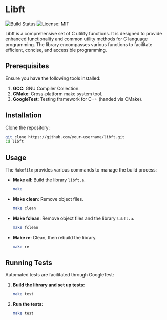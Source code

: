 # Libft

![Build Status](https://img.shields.io/badge/build-passing-brightgreen.svg)
![License: MIT](https://img.shields.io/badge/License-MIT-blue.svg)

Libft is a comprehensive set of C utility functions. It is designed to provide enhanced functionality and common utility methods for C language programming. The library encompasses various functions to facilitate efficient, concise, and accessible programming.

## Prerequisites

Ensure you have the following tools installed:

1. **GCC**: GNU Compiler Collection.
2. **CMake**: Cross-platform make system tool.
3. **GoogleTest**: Testing framework for C++ (handed via CMake).

## Installation

Clone the repository:
```sh
git clone https://github.com/your-username/libft.git
cd libft
```

## Usage

The `Makefile` provides various commands to manage the build process:

- **Make all**: Build the library `libft.a`.
  ```sh
  make
  ```

- **Make clean**: Remove object files.
  ```sh
  make clean
  ```

- **Make fclean**: Remove object files and the library `libft.a`.
  ```sh
  make fclean
  ```

- **Make re**: Clean, then rebuild the library.
  ```sh
  make re
  ```

## Running Tests

Automated tests are facilitated through GoogleTest:

1. **Build the library and set up tests:**
   ```sh
   make test
   ```

2. **Run the tests:**
   ```sh
   make test
   ```
